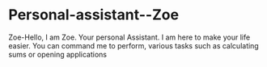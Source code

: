 # Personal-assistant--Zoe
Zoe-Hello, I am Zoe. Your personal Assistant. I am here to make your life easier. You can command me to perform, various tasks such as calculating sums or opening applications

